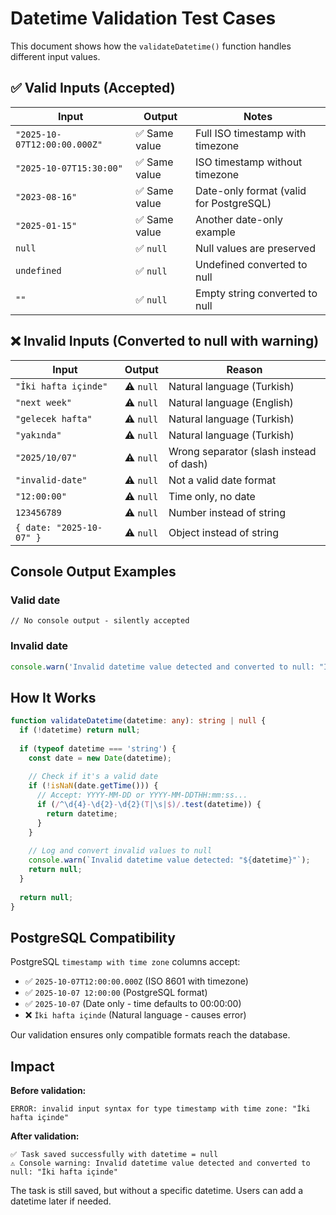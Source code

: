 # Datetime Validation Test Cases

This document shows how the `validateDatetime()` function handles different input values.

## ✅ Valid Inputs (Accepted)

| Input | Output | Notes |
|-------|--------|-------|
| `"2025-10-07T12:00:00.000Z"` | ✅ Same value | Full ISO timestamp with timezone |
| `"2025-10-07T15:30:00"` | ✅ Same value | ISO timestamp without timezone |
| `"2023-08-16"` | ✅ Same value | Date-only format (valid for PostgreSQL) |
| `"2025-01-15"` | ✅ Same value | Another date-only example |
| `null` | ✅ `null` | Null values are preserved |
| `undefined` | ✅ `null` | Undefined converted to null |
| `""` | ✅ `null` | Empty string converted to null |

## ❌ Invalid Inputs (Converted to null with warning)

| Input | Output | Reason |
|-------|--------|--------|
| `"İki hafta içinde"` | ⚠️ `null` | Natural language (Turkish) |
| `"next week"` | ⚠️ `null` | Natural language (English) |
| `"gelecek hafta"` | ⚠️ `null` | Natural language (Turkish) |
| `"yakında"` | ⚠️ `null` | Natural language (Turkish) |
| `"2025/10/07"` | ⚠️ `null` | Wrong separator (slash instead of dash) |
| `"invalid-date"` | ⚠️ `null` | Not a valid date format |
| `"12:00:00"` | ⚠️ `null` | Time only, no date |
| `123456789` | ⚠️ `null` | Number instead of string |
| `{ date: "2025-10-07" }` | ⚠️ `null` | Object instead of string |

## Console Output Examples

### Valid date
```
// No console output - silently accepted
```

### Invalid date
```javascript
console.warn('Invalid datetime value detected and converted to null: "İki hafta içinde"');
```

## How It Works

```typescript
function validateDatetime(datetime: any): string | null {
  if (!datetime) return null;
  
  if (typeof datetime === 'string') {
    const date = new Date(datetime);
    
    // Check if it's a valid date
    if (!isNaN(date.getTime())) {
      // Accept: YYYY-MM-DD or YYYY-MM-DDTHH:mm:ss...
      if (/^\d{4}-\d{2}-\d{2}(T|\s|$)/.test(datetime)) {
        return datetime;
      }
    }
    
    // Log and convert invalid values to null
    console.warn(`Invalid datetime value detected: "${datetime}"`);
    return null;
  }
  
  return null;
}
```

## PostgreSQL Compatibility

PostgreSQL `timestamp with time zone` columns accept:
- ✅ `2025-10-07T12:00:00.000Z` (ISO 8601 with timezone)
- ✅ `2025-10-07 12:00:00` (PostgreSQL format)
- ✅ `2025-10-07` (Date only - time defaults to 00:00:00)
- ❌ `İki hafta içinde` (Natural language - causes error)

Our validation ensures only compatible formats reach the database.

## Impact

**Before validation:**
```
ERROR: invalid input syntax for type timestamp with time zone: "İki hafta içinde"
```

**After validation:**
```
✅ Task saved successfully with datetime = null
⚠️ Console warning: Invalid datetime value detected and converted to null: "İki hafta içinde"
```

The task is still saved, but without a specific datetime. Users can add a datetime later if needed.
